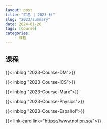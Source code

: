```yaml
---
layout: post
title: "汇总 | 2023 秋"
slug: "2023/summary"
date: 2024-01-26
tags: [Course]
categories:
    - 课程
---
```


## 课程

{{< inblog "2023-Course-DM">}}

{{< inblog "2023-Course-ICS">}}

{{< inblog "2023-Course-Marx">}}

{{< inblog "2023-Course-Physics">}}

{{< inblog "2023-Course-Español">}}

{{< link-card link="https://www.notion.so/">}}

